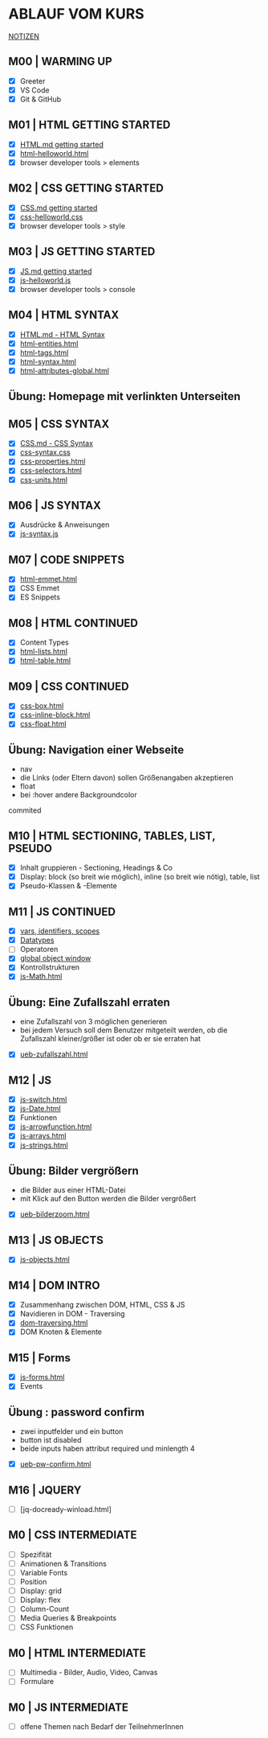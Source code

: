 # ABLAUF VOM KURS

[NOTIZEN](./NOTES.md)

## M00 | WARMING UP

- [x] Greeter
- [x] VS Code
- [x] Git & GitHub

## M01 | HTML GETTING STARTED

- [x] [HTML.md getting started](./theory-app/slides/HTML.md#html--getting-started)
- [x] [html-helloworld.html](./theory-app/html-helloworld.html) <!-- Beim ersten Mal klick einfach auf den Link, um die Datei anzulegen -->
- [x] browser developer tools > elements

## M02 | CSS GETTING STARTED

- [x] [CSS.md getting started](./theory-app/slides/CSS.md#css--getting-started)
- [x] [css-helloworld.css](./theory-app/css-helloworld.css) <!-- Beim ersten Mal klick einfach auf den Link, um die Datei anzulegen -->
- [x] browser developer tools > style

## M03 | JS GETTING STARTED

- [x] [JS.md getting started](./theory-app/slides/JS.md#js--getting-started)
- [x] [js-helloworld.js](./theory-app/js-helloworld.js) <!-- Beim ersten Mal klick einfach auf den Link, um die Datei anzulegen -->
- [x] browser developer tools > console

## M04 | HTML SYNTAX

- [x] [HTML.md - HTML Syntax](./theory-app/slides/HTML.md#html--syntax)
- [x] [html-entities.html](./theory-app/html-entities.html)
- [x] [html-tags.html](./theory-app/html-tags.html)
- [x] [html-syntax.html](./theory-app/html-syntax.html)
- [x] [html-attributes-global.html](./theory-app/html-attributes-global.html)

## Übung: Homepage mit verlinkten Unterseiten

## M05 | CSS SYNTAX

- [x] [CSS.md - CSS Syntax](./theory-app/slides/CSS.md#css--syntax)
- [x] [css-syntax.css](./theory-app/css-syntax.css)
- [x] [css-properties.html](./theory-app/css-properties.html)
- [x] [css-selectors.html](./theory-app/css-selectors.html)
- [x] [css-units.html](./theory-app/css-units.html)

## M06 | JS SYNTAX

- [x] Ausdrücke & Anweisungen
- [x] [js-syntax.js](./theory-app/js-syntax.js)

## M07 | CODE SNIPPETS

- [x] [html-emmet.html](./theory-app/html-emmet.html)
- [x] CSS Emmet
- [x] ES Snippets

## M08 | HTML CONTINUED

- [x] Content Types
- [x] [html-lists.html](./theory-app/html-lists.html)
- [x] [html-table.html](./theory-app/html-tables.html)

## M09 | CSS CONTINUED

- [x] [css-box.html](theory-app/css-box.html)
- [x] [css-inline-block.html](theory-app/css-inline-block.html)
- [x] [css-float.html](theory-app/css-float.html)

## Übung: Navigation einer **Webseite**

- nav
- die Links (oder Eltern davon) sollen Größenangaben akzeptieren
- float
- bei :hover andere Backgroundcolor

commited

## M10 | HTML SECTIONING, TABLES, LIST, PSEUDO

- [x] Inhalt gruppieren - Sectioning, Headings & Co
- [x] Display: block (so breit wie möglich), inline (so breit wie nötig), table, list
- [x] Pseudo-Klassen & -Elemente

## M11 | JS CONTINUED

- [x] [vars, identifiers, scopes](theory-app/js-variables-identifiers-scopes.html)
- [x] [Datatypes](theory-app/js-datatypes.html)
- [ ] Operatoren
- [x] [global object window](theory-app/js-window.html)
- [x] Kontrollstrukturen
- [x] [js-Math.html](theory-app/js-Math.html)

## Übung: Eine Zufallszahl erraten

- eine Zufallszahl von 3 möglichen generieren
- bei jedem Versuch soll dem Benutzer mitgeteilt werden, ob die Zufallszahl kleiner/größer ist
  oder ob er sie erraten hat
- [x] [ueb-zufallszahl.html](theory-app/ueb-zufallszahl.html)

## M12 | JS

- [x] [js-switch.html](theory-app/js-switch.html)
- [x] [js-Date.html](theory-app/js-Date.html)
- [x] Funktionen
- [x] [js-arrowfunction.html](theory-app/js-arrowfunction.html)
- [x] [js-arrays.html](theory-app/js-arrays.html)
- [x] [js-strings.html](theory-app/js-strings.html)

## Übung: Bilder vergrößern

- die Bilder aus einer HTML-Datei
- mit Klick auf den Button werden die Bilder vergrößert
- [x] [ueb-bilderzoom.html](theory-app/ueb-bilderzoom.html)

## M13 | JS OBJECTS

- [x] [js-objects.html](theory-app/js-objects.html)

## M14 | DOM INTRO

- [x] Zusammenhang zwischen DOM, HTML, CSS & JS
- [x] Navidieren in DOM - Traversing
- [x] [dom-traversing.html](theory-app/dom-traversing.html)
- [x] DOM Knoten & Elemente

## M15 | Forms

- [x] [js-forms.html](theory-app/js-forms.html)
- [x] Events

## Übung : password confirm

- zwei inputfelder und ein button
- button ist disabled
- beide inputs haben attribut required und minlength 4

- [x] [ueb-pw-confirm.html](theory-app/ueb-pw-confirm.html) 

## M16 | JQUERY

- [ ] [jq-docready-winload.html]

## M0 | CSS INTERMEDIATE

- [ ] Spezifität
- [ ] Animationen & Transitions
- [ ] Variable Fonts
- [ ] Position
- [ ] Display: grid
- [ ] Display: flex
- [ ] Column-Count
- [ ] Media Queries & Breakpoints
- [ ] CSS Funktionen

## M0 | HTML INTERMEDIATE

- [ ] Multimedia - Bilder, Audio, Video, Canvas
- [ ] Formulare

## M0 | JS INTERMEDIATE

- [ ] offene Themen nach Bedarf der TeilnehmerInnen
